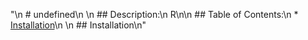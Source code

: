 "\n  # undefined\n  \n  ## Description:\n    R\n\n  ## Table of Contents:\n    * [Installation](#insallation)\n  \n  ## Installation\n"